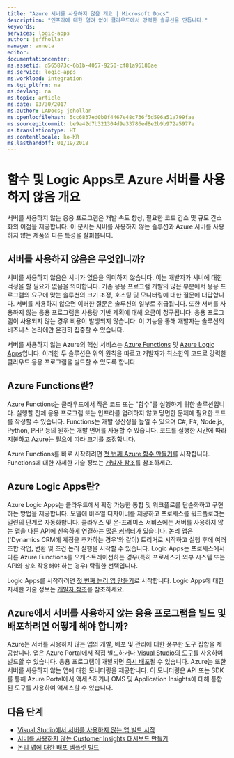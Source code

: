```yaml
---
title: "Azure 서버를 사용하지 않음 개요 | Microsoft Docs"
description: "인프라에 대한 염려 없이 클라우드에서 강력한 솔루션을 만듭니다."
keywords: 
services: logic-apps
author: jeffhollan
manager: anneta
editor: 
documentationcenter: 
ms.assetid: d565873c-6b1b-4057-9250-cf81a96180ae
ms.service: logic-apps
ms.workload: integration
ms.tgt_pltfrm: na
ms.devlang: na
ms.topic: article
ms.date: 03/30/2017
ms.author: LADocs; jehollan
ms.openlocfilehash: 5cc6837ed0b0f4467e48c736f5d596a51a799fae
ms.sourcegitcommit: be9a42d7b321304d9a33786ed8e2b9b972a5977e
ms.translationtype: HT
ms.contentlocale: ko-KR
ms.lasthandoff: 01/19/2018
---
```

# <a name="overview-of-azure-serverless-with-functions-and-logic-apps"></a>함수 및 Logic Apps로 Azure 서버를 사용하지 않음 개요

서버를 사용하지 않는 응용 프로그램은 개발 속도 향상, 필요한 코드 감소 및 규모 간소화의 이점을 제공합니다.  이 문서는 서버를 사용하지 않는 솔루션과 Azure 서버를 사용하지 않는 제품의 다른 특성을 살펴봅니다.

## <a name="what-is-serverless"></a>서버를 사용하지 않음은 무엇입니까?

서버를 사용하지 않음은 서버가 없음을 의미하지 않습니다. 이는 개발자가 서버에 대한 걱정을 할 필요가 없음을 의미합니다.  기존 응용 프로그램 개발의 많은 부분에서 응용 프로그램의 요구에 맞는 솔루션의 크기 조정, 호스팅 및 모니터링에 대한 질문에 대답합니다.  서버를 사용하지 않으면 이러한 질문은 솔루션의 일부로 취급됩니다.  또한 서버를 사용하지 않는 응용 프로그램은 사용량 기반 계획에 대해 요금이 청구됩니다.  응용 프로그램이 사용되지 않는 경우 비용이 발생되지 않습니다.  이 기능을 통해 개발자는 솔루션의 비즈니스 논리에만 온전히 집중할 수 있습니다.

서버를 사용하지 않는 Azure의 핵심 서비스는 [Azure Functions](https://azure.microsoft.com/services/functions/) 및 [Azure Logic Apps](https://azure.microsoft.com/services/logic-apps/)입니다.  이러한 두 솔루션은 위의 원칙을 따르고 개발자가 최소한의 코드로 강력한 클라우드 응용 프로그램을 빌드할 수 있도록 합니다.

## <a name="what-are-azure-functions"></a>Azure Functions란?

Azure Functions는 클라우드에서 작은 코드 또는 "함수"를 실행하기 위한 솔루션입니다. 실행할 전체 응용 프로그램 또는 인프라를 염려하지 않고 당면한 문제에 필요한 코드를 작성할 수 있습니다. Functions는 개발 생산성을 높일 수 있으며 C#, F#, Node.js, Python, PHP 등의 원하는 개발 언어를 사용할 수 있습니다. 코드를 실행한 시간에 따라 지불하고 Azure는 필요에 따라 크기를 조정합니다.

Azure Functions를 바로 시작하려면 [첫 번째 Azure 함수 만들기](../azure-functions/functions-create-first-azure-function.md)를 시작합니다. Functions에 대한 자세한 기술 정보는 [개발자 참조](../azure-functions/functions-reference.md)를 참조하세요.

## <a name="what-are-azure-logic-apps"></a>Azure Logic Apps란?

Azure Logic Apps는 클라우드에서 확장 가능한 통합 및 워크플로를 단순화하고 구현하는 방법을 제공합니다. 모델에 비주얼 디자이너를 제공하고 프로세스를 워크플로라는 일련의 단계로 자동화합니다.  클라우스 및 온-프레미스 서비스에는 서버를 사용하지 않는 앱을 다른 API에 신속하게 연결하는 [많은 커넥터](../connectors/apis-list.md)가 있습니다.  논리 앱은 ('Dynamics CRM에 계정을 추가하는 경우'와 같이) 트리거로 시작하고 실행 후에 여러 조합 작업, 변환 및 조건 논리 실행을 시작할 수 있습니다.  Logic Apps는 프로세스에서 다른 Azure Functions를 오케스트레이션하는 경우(특히 프로세스가 외부 시스템 또는 API와 상호 작용해야 하는 경우) 탁월한 선택입니다.

Logic Apps를 시작하려면 [첫 번째 논리 앱 만들기](quickstart-create-first-logic-app-workflow.md)로 시작합니다.  Logic Apps에 대한 자세한 기술 정보는 [개발자 참조](logic-apps-workflow-actions-triggers.md)를 참조하세요.

## <a name="how-can-i-build-and-deploy-serverless-applications-in-azure"></a>Azure에서 서버를 사용하지 않는 응용 프로그램을 빌드 및 배포하려면 어떻게 해야 합니까?

Azure는 서버를 사용하지 않는 앱의 개발, 배포 및 관리에 대한 풍부한 도구 집합을 제공합니다.  앱은 Azure Portal에서 직접 빌드하거나 [Visual Studio의 도구](logic-apps-serverless-get-started-vs.md)를 사용하여 빌드할 수 있습니다.  응용 프로그램이 개발되면 [즉시 배포](logic-apps-create-deploy-template.md)될 수 있습니다.  Azure는 또한 서버를 사용하지 않는 앱에 대한 모니터링을 제공합니다.  이 모니터링은 API 또는 SDK를 통해 Azure Portal에서 액세스하거나 OMS 및 Application Insights에 대해 통합된 도구를 사용하여 액세스할 수 있습니다.

## <a name="next-steps"></a>다음 단계

* [Visual Studio에서 서버를 사용하지 않는 앱 빌드 시작](logic-apps-serverless-get-started-vs.md)
* [서버를 사용하지 않는 Customer Insights 대시보드 만들기](logic-apps-scenario-social-serverless.md)
* [논리 앱에 대한 배포 템플릿 빌드](logic-apps-create-deploy-template.md)